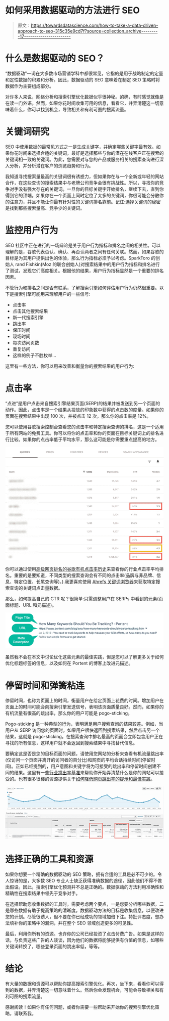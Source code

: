 # 如何采用数据驱动的方法进行 SEO

> 原文：<https://towardsdatascience.com/how-to-take-a-data-driven-approach-to-seo-315c35e9cd7f?source=collection_archive---------17----------------------->

# 什么是数据驱动的 SEO？

“数据驱动”一词在大多数市场营销学科中都很常见，它指的是用于战略制定的定量和定性数据的积累和分析。因此，数据驱动的 SEO 意味着在制定 SEO 策略时将数据作为主要组成部分。

对许多人来说，网络分析和搜索引擎优化数据似乎很神秘。的确，有时感觉就像是在读一门外语。然而，如果你花时间收集可用的信息，看看它，并弄清楚这一切意味着什么，你可以找到机会，导致相关和有利可图的搜索流量。

# 关键词研究

SEO 中使用数据的最常见方式之一是生成关键字，并确定哪些关键字最有效。如果你花时间来选择合适的关键词，最好是选择那些与你的潜在在线客户正在搜索的关键词相一致的关键词。为此，您需要对与您的产品或服务相关的搜索查询进行深入分析，并分析潜在客户的浏览趋势和行为。

我知道寻找搜索量最高的关键词很有诱惑力，但如果你在与一个全新或年轻的网站合作，在这些查询的搜索结果中与老牌公司竞争会很有挑战性。所以，寻找你的竞争对手没有强大存在的关键词。一旦你的目标关键字开始排名，继续下去，直到你得到它的顶端。如果你在一个页面上同时定位了太多的关键词，你很可能会分散你的注意力，并且不能让你最有针对性的关键词排名靠前。记住:选择关键词的秘密是找到那些搜索量高、竞争少的关键词。

# 监控用户行为

SEO 社区中正在进行的一场辩论是关于用户行为指标和排名之间的相关性。可以理解的是，谷歌代表否认、确认、再否认两者之间有任何关联。然而，如果谷歌的目标是为其用户提供出色的体验，那么行为指标必须予以考虑。SparkToro 的创始人 rand Fishkin(Moz 的联合创始人)对搜索结果中的用户行为指标和排名进行了测试，发现它们高度相关。根据他的结果，用户行为指标显然是一个重要的排名因素。

不管行为和排名之间是否有联系，了解搜索引擎如何评估用户行为仍然很重要。以下是搜索引擎可能用来理解用户的一些信号:

*   点击率
*   点击其他搜索结果
*   新一代搜索引擎
*   跳出率
*   保压时间
*   现场时间
*   每次访问页数
*   重复访问
*   这样的例子不胜枚举…

这里有一些方法，你可以用来改善和衡量你的搜索结果的用户行为:

# 点击率

“点进”是用户点击来自搜索引擎结果页面(SERP)的结果并被发送到另一个页面的动作。因此，点击率是一个结果从投放的印象数中获得的点击数的度量。如果你的页面在搜索结果中出现 100 次，并被点击 12 次，那么你的点击率是 12%。

您可以使用谷歌搜索控制台查看您的点击率和特定搜索查询的排名，这是一个适用于所有网站的免费工具。你可以将你的点击率和你的页面在目标关键词上的排名进行比较。如果你的点击率低于平均水平，那么这可能是你需要重点提高的地方。

![](img/407cf3676c50d535ff738a16e7c3fd7c.png)

你可以通过使用[高级网页排名的谷歌有机点击率历史](https://www.advancedwebranking.com/ctrstudy/)来查看你的行业点击率平均排名。重要的是要知道，不同类型的搜索查询会有不同的点击率(品牌与非品牌、信息、特定位置、长尾查询等)。).我更喜欢使用 [Ahrefs 关键词浏览器](https://ahrefs.com/keywords-explorer)来获取特定搜索查询的关键词点击量数据。

那么，如何提高自己的 CTR 呢？很简单:只需调整用户在 SERPs 中看到的元素(页面标题、URL 和元描述)。

![](img/0c5a9fc68f2612fc3bd1544a3543d92b.png)

虽然我不会在本文中讨论优化这些元素的最佳实践，但是您可以了解更多关于如何优化标题标签的信息，以及如何在 Portent 的博客上改进元描述。

# 停留时间和弹簧粘连

停留时间，也称为页面上的时间，衡量用户在给定页面上花费的时间。增加用户在页面上的时间可能会向搜索引擎发送信号，表明该页面质量良好。然而，如果你的有机流量有很高的跳出率，那么你的用户可能是 pogo-sticking。

Pogo-sticking 是一种典型的行为，表明满足用户搜索查询的结果较差。例如，当用户从 SERP 访问您的页面时，如果用户很快返回到搜索结果，然后点击另一个结果，这就是 pogo-sticking。在搜索查询中排名最高的页面会立即包含用户正在寻找的所有信息，这样用户就不会返回到搜索结果中寻找替代信息。

要确定这是否是您的目标页面的问题，请使用您网站的分析来查看有机流量跳出率(仅访问一个页面并离开的访问者的百分比)和网页的平均会话持续时间(停留时间)。正如已经提到的，用户意图和关键字将为可接受的跳出率和停留时间创建不同的结果。这里有一些[行业跳出率基准](https://conversionxl.com/guides/bounce-rate/benchmarks/)来帮助你开始弄清楚什么是你的网站可以接受的。也有很多很棒的资源提供关于[如何降低网页跳出率的提示和最佳实践](https://www.portent.com/blog/design-dev/7-ways-to-lower-your-home-page-bounce-rate.htm)。

![](img/d32dc93ed51d10da1b578ffc88fe308a.png)

# 选择正确的工具和资源

如果你想要一个精确的数据驱动的 SEO 策略，拥有合适的工具是必不可少的。令人惊讶的是，大多数 SEO 专业人士缺乏获得准确数据的途径，因此他们不得不做出假设。因此，搜索引擎优化预测并不总是正确的。数据驱动的方法利用准确性和精确性在搜索结果中领先于竞争对手。

在选择帮助您收集数据的工具时，需要考虑两个要点，一是您要分析哪些数据，二是哪些数据有助于提高策略的清晰度。数据驱动方法的目标是收集信息，以便改进您的计划。尽管很诱人，但不要在你已经成功的领域加倍下注。持批评态度，想办法填补你的策略中的漏洞，并在整个 SEO 领域创造更多的可见性。

最后，利用你所有的资源。也许你的公司已经投资了点击付费广告。如果是这样的话，与负责这些广告的人谈谈，因为他们的数据将能够提供有价值的信息，如哪些关键词转换了，哪些登录页面的跳出率低，等等。

# 结论

有大量的数据和资源可以帮助你提高搜索引擎优化。再次，坐下来，看看你可以得到的数据，并弄清楚这一切意味着什么。然后你会发现机会，可能会导致相关和有利可图的搜索流量。

感谢阅读！如果你有任何问题，或者你需要一些帮助来开始你的搜索引擎优化策略，请联系我。